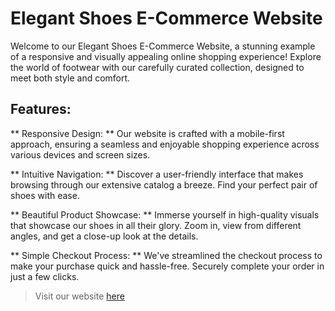 # Elegant Shoes E-Commerce Website
Welcome to our Elegant Shoes E-Commerce Website, a stunning example of a responsive and visually appealing online shopping experience! Explore the world of footwear with our carefully curated collection, designed to meet both style and comfort.

## Features:

** Responsive Design: **
Our website is crafted with a mobile-first approach, ensuring a seamless and enjoyable shopping experience across various devices and screen sizes.

** Intuitive Navigation: **
Discover a user-friendly interface that makes browsing through our extensive catalog a breeze. Find your perfect pair of shoes with ease.


** Beautiful Product Showcase: **
Immerse yourself in high-quality visuals that showcase our shoes in all their glory. Zoom in, view from different angles, and get a close-up look at the details.


** Simple Checkout Process: **
We've streamlined the checkout process to make your purchase quick and hassle-free. Securely complete your order in just a few clicks.


> Visit our website [here](https://varunishad.github.io/ShoeShow/)
